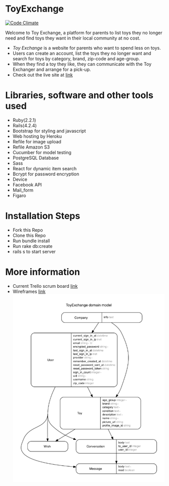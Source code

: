 # ToyExchange

[![Code Climate](https://codeclimate.com/repos/573b74cd9adb1227dc00ac63/badges/a2a6a1d5dc1dec887130/gpa.svg)](https://codeclimate.com/repos/573b74cd9adb1227dc00ac63/feed)

Welcome to Toy Exchange, a platform for parents to list toys they no longer need and find toys they want in their local community at no cost.
- _Toy Exchange_ is a website for parents who want to spend less on toys.
- Users can create an account, list the toys they no longer want and search for toys by category, brand, zip-code and age-group.
- When they find a toy they like, they can communicate with the Toy Exchanger and arrange for a pick-up.
- Check out the live site at [link](https://www.toyexchange.herokuapp.com)

# Libraries, software and other tools used
- Ruby(2.2.1)
- Rails(4.2.4)
- Bootstrap for styling and javascript
- Web hosting by Heroku
- Refile for image upload
- Refile Amazon S3
- Cucumber for model testing
- PostgreSQL Database
- Sass
- React for dynamic item search
- Bcrypt for password encryption
- Device
- Facebook API
- Mail_form
- Figaro

# Installation Steps
- Fork this Repo
- Clone this Repo
- Run bundle install
- Run rake db:create
- rails s to start server

# More information
- Current Trello scrum board [link](https://trello.com/b/a4rL0m36/toyexchange#)
- Wireframes [link](/doc/doc)
![](./erd.png)

